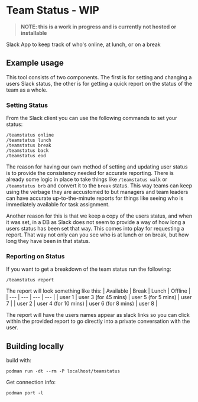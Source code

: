 # Team Status - WIP

> **NOTE: this is a work in progress and is currently not hosted or installable**

Slack App to keep track of who's online, at lunch, or on a break

## Example usage

This tool consists of two components. The first is for setting and changing a users Slack status, the other is for getting a quick report on the status of the team as a whole.

### Setting Status

From the Slack client you can use the following commands to set your status:

```shell
/teamstatus online
/teamstatus lunch
/teamstatus break
/teamstatus back
/teamstatus eod
```

The reason for having our own method of setting and updating user status is to provide the consistency needed for accurate reporting. There is already some logic in place to take things like `/teamstatus walk` or `/teamstatus brb` and convert it to the `break` status. This way teams can keep using the verbage they are accustomed to but managers and team leaders can have accurate up-to-the-minute reports for things like seeing who is immediately available for task assignment.

Another reason for this is that we keep a copy of the users status, and when it was set, in a DB as Slack does not seem to provide a way of how long a users status has been set that way. This comes into play for requesting a report. That way not only can you see who is at lunch or on break, but how long they have been in that status.

### Reporting on Status

If you want to get a breakdown of the team status run the following:

```shell
/teamstatus report
```

The report will look something like this:
| Available     | Break | Lunch | Offline |
| --- | --- | --- | --- |
| user 1 | user 3 (for 45 mins) | user 5 (for 5 mins) | user 7 |
| user 2 | user 4 (for 10 mins) | user 6 (for 8 mins) | user 8 |

The report will have the users names appear as slack links so you can click within the provided report to go directly into a private conversation with the user.

## Building locally

build with:

```shell
podman run -dt --rm -P localhost/teamstatus
```

Get connection info:

```shell
podman port -l
```
